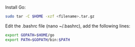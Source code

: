 Install Go:
```bash
sudo tar -C $HOME -xzf <filename>.tar.gz
```

Edit the .bashrc file (nano ~/.bashrc), add the following lines:

```bash
export GOPATH=$HOME/go
export PATH=$GOPATH/bin:$PATH
```
